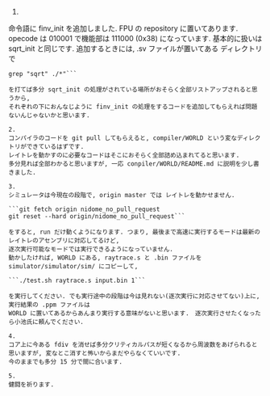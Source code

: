 1. 
命令語に finv_init を追加しました.
FPU の repository に置いてあります.
opecode は 010001 で機能部は 111000 (0x38) になっています.
基本的に扱いは sqrt_init と同じです.
追加するときには, .sv ファイルが置いてある ディレクトリ で

```grep "SQRT" ./*"
grep "sqrt" ./*"```

を打てば多分 sqrt_init の処理がされている場所がおそらく全部リストアップされると思うから,
それぞれの下におんなじように finv_init の処理をするコードを追加してもらえれば問題ないんじゃないかと思います.

2. 
コンパイラのコードを git pull してもらえると, compiler/WORLD という変なディレクトリができているはずです.
レイトレを動かすのに必要なコードはそこにおそらく全部詰め込まれてると思います.
多分見れば全部わかると思いますが, 一応 conpiler/WORLD/README.md に説明を少し書きました.

3.
シミュレータは今現在の段階で, origin master では レイトレを動かせません.

```git fetch origin nidome_no_pull_request
git reset --hard origin/nidome_no_pull_request```

をすると, run だけ動くようになります. つまり, 最後まで高速に実行するモードは最新のレイトレのアセンブリに対応してるけど,
逐次実行可能なモードでは実行できるようになっていません.
動かしたければ, WORLD にある, raytrace.s と .bin ファイルを simulator/simulator/sim/ にコピーして, 

```./test.sh raytrace.s input.bin 1```

を実行してください. でも実行途中の段階は今は見れない(逐次実行に対応させてない)上に, 実行結果の .ppm ファイルは
WORLD に置いてあるからあんまり実行する意味がないと思います.　逐次実行させたくなったら小池氏に頼んでください.

4.
コア上に今ある fdiv を消せば多分クリティカルパスが短くなるから周波数をあげられると思いますが, 変なとこ消すと怖いからまだやらなくていいです.
今のままでも多分 15 分で間に合います.

5.
健闘を祈ります.
